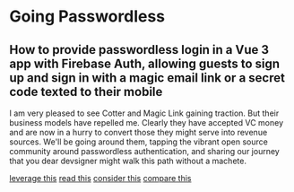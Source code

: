 # Going Passwordless

## How to provide passwordless login in a Vue 3 app with Firebase Auth, allowing guests to sign up and sign in with a magic email link or a secret code texted to their mobile

I am very pleased to see Cotter and Magic Link gaining traction. But their business models have repelled me. Clearly they have accepted VC money and are now in a hurry to convert those they might serve into revenue sources. We'll be going around them, tapping the vibrant open source community around passwordless authentication, and sharing our journey that you dear devsigner might walk this path without a machete.

[leverage this](https://github.com/gedrick/vue-node-passport)
[read this](https://medium.com/@ninjudd/passwords-are-obsolete-9ed56d483eb)
[consider this](https://github.com/florianheinemann/passwordless)
[compare this](https://github.com/mxstbr/passport-magic-login)
